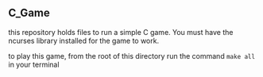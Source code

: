C_Game
-
this repository holds files to run a simple C game. You must have the ncurses library installed for the game to work. 

to play this game, from the root of this directory run the command `make all` in your terminal
